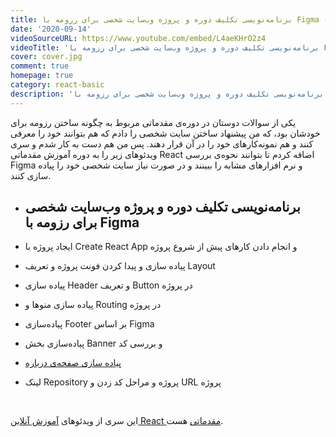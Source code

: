 ```yaml
---
title: برنامه‌نویسی تکلیف دوره و پروژه وب‌سایت شخصی برای رزومه با Figma - پیاده سازی صفحه‌ی درباره
date: '2020-09-14'
videoSourceURL: https://www.youtube.com/embed/L4aeKHrO2z4
videoTitle: 'برنامه‌نویسی تکلیف دوره و پروژه وب‌سایت شخصی برای رزومه با Figma - پیاده سازی صفحه‌ی درباره'
cover: cover.jpg
comment: true
homepage: true
category: react-basic
description: 'برنامه‌نویسی تکلیف دوره و پروژه وب‌سایت شخصی برای رزومه با Figma - پیاده سازی صفحه‌ی درباره'
---
```


یکی از سوالات دوستان در دوره‌ی مقدماتی مربوط به چگونه ساختن رزومه برای خودشان بود، که من پیشنهاد ساختن سایت شخصی را دادم که هم بتوانند خود را معرفی کنند و هم نمونه‌کارهای خود را در آن قرار دهند. پس من هم دست به کار شدم و سری ویدئوهای زیر را به دوره آموزش مقدماتی React اضافه کردم تا بتوانند نحوه‌ی بررسی Figma و نرم افزارهای مشابه را ببینند و در صورت نیاز سایت شخصی خود را پیاده سازی کنند.

<div class="course-items">

- ## برنامه‌نویسی تکلیف دوره و پروژه وب‌سایت شخصی برای رزومه با Figma

- ایجاد پروژه با Create React App و انجام دادن کارهای پیش از شروع پروژه
- پیاده سازی و پیدا کردن فونت پروژه و تعریف Layout
- پیاده سازی Header و تعریف Button در پروژه
- پیاده سازی منو‌ها و Routing در پروژه
- پیاده‌سازی Footer بر اساس Figma
- پیاده‌سازی بخش Banner و بررسی کد
- [پیاده سازی صفحه‌ی درباره](/react-basic-update-personal-website-project)
- لینک Repository پروژه و مراحل کد زدن و URL پروژه

</div>

<br />

این سری از ویدئو‌های
[آموزش آنلاین React مقدماتی](/react-basic-course)
هست.
